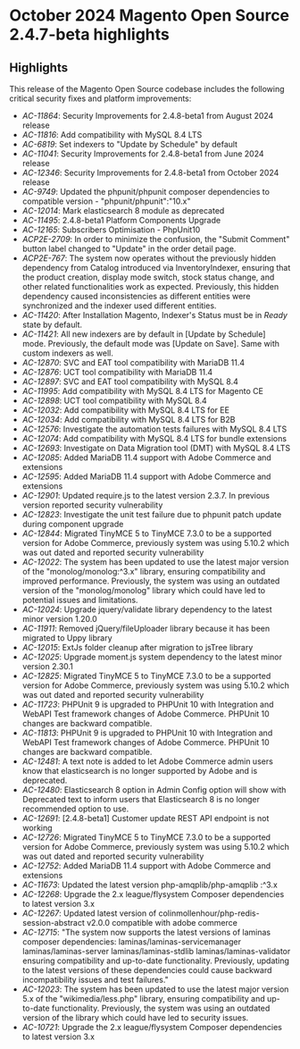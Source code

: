 # October 2024 Magento Open Source 2.4.7-beta highlights

## Highlights

This release of the Magento Open Source codebase includes the following critical security fixes and platform improvements:

* *AC-11864*: Security Improvements for 2.4.8-beta1 from August 2024 release
* *AC-11816*: Add compatibility with MySQL 8.4 LTS
* *AC-6819*: Set indexers to "Update by Schedule" by default
* *AC-11041*: Security Improvements for 2.4.8-beta1 from June 2024 release
* *AC-12346*: Security Improvements for 2.4.8-beta1 from October 2024 release
* *AC-9749*: Updated the phpunit/phpunit composer dependencies to compatible version - "phpunit/phpunit":"10.x"
* *AC-12014*: Mark elasticsearch 8 module as deprecated
* *AC-11495*: 2.4.8-beta1 Platform Components Upgrade
* *AC-12165*: Subscribers Optimisation - PhpUnit10
* *ACP2E-2709*: In order to minimize the confusion, the "Submit Comment" button label changed to "Update" in the order detail page.
* *ACP2E-767*: The system now operates without the previously hidden dependency from Catalog introduced via InventoryIndexer, ensuring that the product creation, display mode switch, stock status change, and other related functionalities work as expected. Previously, this hidden dependency caused inconsistencies as different entities were synchronized and the indexer used different entities.
* *AC-11420*: After Installation Magento, Indexer's Status must be in *Ready* state by default.
* *AC-11421*: All new indexers are by default in [Update by Schedule] mode. Previously, the default mode was [Update on Save]. Same with custom indexers as well.
* *AC-12870*: SVC and EAT tool compatibility with MariaDB 11.4
* *AC-12876*: UCT tool compatibility with MariaDB 11.4
* *AC-12897*: SVC and EAT tool compatibility with MySQL 8.4
* *AC-11995*: Add compatibility with MySQL 8.4 LTS for Magento CE
* *AC-12898*: UCT tool compatibility with MySQL 8.4
* *AC-12032*: Add compatibility with MySQL 8.4 LTS for EE
* *AC-12034*: Add compatibility with MySQL 8.4 LTS for B2B
* *AC-12576*: Investigate the automation tests failures with MySQL 8.4 LTS
* *AC-12074*: Add compatibility with MySQL 8.4 LTS for bundle extensions
* *AC-12693*: Investigate on Data Migration tool (DMT) with MySQL 8.4 LTS
* *AC-12085*: Added MariaDB 11.4 support with Adobe Commerce and extensions
* *AC-12595*: Added MariaDB 11.4 support with Adobe Commerce and extensions
* *AC-12901*: Updated require.js to the latest version 2.3.7. In previous version reported security vulnerability 
* *AC-12823*: Investigate the unit test failure due to phpunit patch update during component upgrade
* *AC-12844*: Migrated TinyMCE 5 to TinyMCE 7.3.0 to be a supported version for Adobe Commerce, previously system was using 5.10.2 which was out dated and reported security vulnerability
* *AC-12022*: The system has been updated to use the latest major version of the "monolog/monolog:^3.x" library, ensuring compatibility and improved performance. Previously, the system was using an outdated version of the "monolog/monolog" library which could have led to potential issues and limitations.
* *AC-12024*: Upgrade jquery/validate library dependency to the latest minor version 1.20.0
* *AC-11911*: Removed jQuery/fileUploader library because it has been migrated to Uppy library
* *AC-12015*: ExtJs folder cleanup after migration to jsTree library
* *AC-12025*: Upgrade moment.js system dependency to the latest minor version 2.30.1
* *AC-12825*: Migrated TinyMCE 5 to TinyMCE 7.3.0 to be a supported version for Adobe Commerce, previously system was using 5.10.2 which was out dated and reported security vulnerability
* *AC-11723*: PHPUnit 9 is upgraded to PHPUnit 10 with Integration and WebAPI Test framework changes of Adobe Commerce. PHPUnit 10 changes are backward compatible.
* *AC-11813*: PHPUnit 9 is upgraded to PHPUnit 10 with Integration and WebAPI Test framework changes of Adobe Commerce. PHPUnit 10 changes are backward compatible.
* *AC-12481*: A text note is added to let Adobe Commerce admin users know that elasticsearch is no longer supported by Adobe and is deprecated.
* *AC-12480*: Elasticsearch 8 option in Admin Config option will show with Deprecated text to inform users that Elasticsearch 8 is no longer recommended option to use.
* *AC-12691*: [2.4.8-beta1] Customer update REST API endpoint is not working
* *AC-12726*: Migrated TinyMCE 5 to TinyMCE 7.3.0 to be a supported version for Adobe Commerce, previously system was using 5.10.2 which was out dated and reported security vulnerability
* *AC-12752*: Added MariaDB 11.4 support with Adobe Commerce and extensions
* *AC-11673*: Updated the latest version php-amqplib/php-amqplib :^3.x 
* *AC-12268*: Upgrade the 2.x league/flysystem Composer dependencies to latest version 3.x
* *AC-12267*: Updated latest version of colinmollenhour/php-redis-session-abstract v2.0.0 compatible with adobe commerce
* *AC-12715*: "The system now supports the latest versions of laminas composer dependencies:
laminas/laminas-servicemanager
laminas/laminas-server
laminas/laminas-stdlib
laminas/laminas-validator
ensuring compatibility and up-to-date functionality. Previously, updating to the latest versions of these dependencies could cause backward incompatibility issues and test failures."
* *AC-12023*: The system has been updated to use the latest major version 5.x of the "wikimedia/less.php" library, ensuring compatibility and up-to-date functionality. Previously, the system was using an outdated version of the library which could have led to security issues.
* *AC-10721*: Upgrade the 2.x league/flysystem Composer dependencies to latest version 3.x

